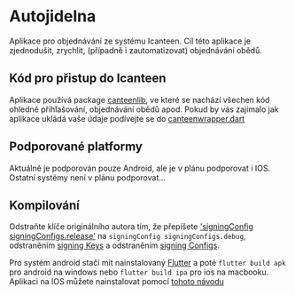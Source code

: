 # Autojidelna

Aplikace pro objednávání ze systému Icanteen. Cíl této aplikace je zjednodušit, zrychlit, (případně i zautomatizovat) objednávání obědů.

## Kód pro přistup do Icanteen

Aplikace používá package [canteenlib](https://github.com/tpkowastaken/canteenlib), ve které se nachází všechen kód ohledně přihlašování, objednávání obědů apod. Pokud by vás zajímalo jak aplikace ukládá vaše údaje podívejte se do [canteenwrapper.dart](./lib/methods_vars/canteenwrapper.dart)

## Podporované platformy

Aktuálně je podporován pouze Android, ale je v plánu podporovat i IOS. Ostatní systémy není v plánu podporovat...

## Kompilování

Odstraňte klíče originálního autora tím, že přepíšete ['signingConfig signingConfigs.release'](https://github.com/tpkowastaken/autojidelna/blob/28096713e958f0e1e4f3cf8e49aaefbeeedbb5f2/android/app/build.gradle#L71-L72) na `signingConfig signingConfigs.debug`, odstraněním [signing Keys](https://github.com/tpkowastaken/autojidelna/blob/5d0587befd74fd58315ccc131894feb8588b09fe/android/app/build.gradle#L27-L31) a odstraněním [signing Configs](https://github.com/tpkowastaken/autojidelna/blob/5d0587befd74fd58315ccc131894feb8588b09fe/android/app/build.gradle#L60-L67).

Pro systém android stačí mít nainstalovaný [Flutter](https://docs.flutter.dev/get-started/install) a poté `flutter build apk` pro android na windows nebo `flutter build ipa` pro ios na macbooku. Aplikaci na IOS můžete nainstalovat pomocí [tohoto návodu](https://chrunos.com/install-ipa-on-iphone/)
